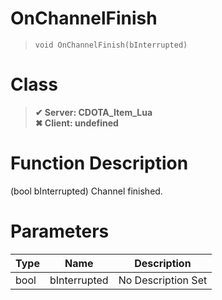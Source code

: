 # OnChannelFinish
> `void OnChannelFinish(bInterrupted)`
# Class
> __✔ Server: CDOTA_Item_Lua__  
> __✖ Client: undefined__  
# Function Description
(bool bInterrupted) Channel finished.
# Parameters
Type|Name|Description
--|--|--
bool|bInterrupted|No Description Set
